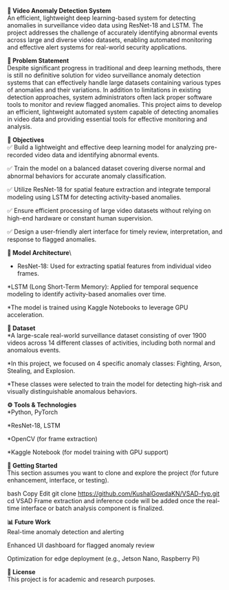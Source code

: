 **🎥 Video Anomaly Detection System**\
An efficient, lightweight deep learning-based system for detecting anomalies in surveillance video data using ResNet-18 and LSTM. The project addresses the challenge of accurately identifying abnormal events across large and diverse video datasets, enabling automated monitoring and effective alert systems for real-world security applications.

**📌 Problem Statement**\
Despite significant progress in traditional and deep learning methods, there is still no definitive solution for video surveillance anomaly detection systems that can effectively handle large datasets containing various types of anomalies and their variations. In addition to limitations in existing detection approaches, system administrators often lack proper software tools to monitor and review flagged anomalies. This project aims to develop an efficient, lightweight automated system capable of detecting anomalies in video data and providing essential tools for effective monitoring and analysis.

**🎯 Objectives**\
✅ Build a lightweight and effective deep learning model for analyzing pre-recorded video data and identifying abnormal events.

✅ Train the model on a balanced dataset covering diverse normal and abnormal behaviors for accurate anomaly classification.

✅ Utilize ResNet-18 for spatial feature extraction and integrate temporal modeling using LSTM for detecting activity-based anomalies.

✅ Ensure efficient processing of large video datasets without relying on high-end hardware or constant human supervision.

✅ Design a user-friendly alert interface for timely review, interpretation, and response to flagged anomalies.

**🧠 Model Architecture**\
* ResNet-18: Used for extracting spatial features from individual video frames.

*LSTM (Long Short-Term Memory): Applied for temporal sequence modeling to identify activity-based anomalies over time.

*The model is trained using Kaggle Notebooks to leverage GPU acceleration.

**📂 Dataset**\
*A large-scale real-world surveillance dataset consisting of over 1900 videos across 14 different classes of activities, including both normal and anomalous events.

*In this project, we focused on 4 specific anomaly classes:
Fighting, Arson, Stealing, and Explosion.

*These classes were selected to train the model for detecting high-risk and visually distinguishable anomalous behaviors.

**⚙️ Tools & Technologies**\
*Python, PyTorch

*ResNet-18, LSTM

*OpenCV (for frame extraction)

*Kaggle Notebook (for model training with GPU support)

**🚀 Getting Started**\
This section assumes you want to clone and explore the project (for future enhancement, interface, or testing).

bash
Copy
Edit
git clone https://github.com/KushalGowdaKN/VSAD-fyp.git
cd VSAD
Frame extraction and inference code will be added once the real-time interface or batch analysis component is finalized.

**📊 Future Work**\
Real-time anomaly detection and alerting

Enhanced UI dashboard for flagged anomaly review

Optimization for edge deployment (e.g., Jetson Nano, Raspberry Pi)

**🧾 License**\
This project is for academic and research purposes.
